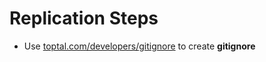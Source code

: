 # Replication Steps
- Use [toptal.com/developers/gitignore](https://www.toptal.com/developers/gitignore) to create **gitignore**